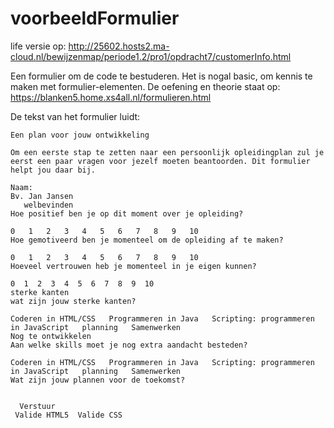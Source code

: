 # voorbeeldFormulier
life versie op:
http://25602.hosts2.ma-cloud.nl/bewijzenmap/periode1.2/pro1/opdracht7/customerInfo.html

Een formulier om de code te bestuderen. Het is nogal basic, om kennis te maken met formulier-elementen.
De oefening en theorie staat op: https://blanken5.home.xs4all.nl/formulieren.html

De tekst van het formulier luidt:
```
Een plan voor jouw ontwikkeling

Om een eerste stap te zetten naar een persoonlijk opleidingplan zul je eerst een paar vragen voor jezelf moeten beantoorden. Dit formulier helpt jou daar bij.

Naam:  
Bv. Jan Jansen
   welbevinden
Hoe positief ben je op dit moment over je opleiding?

0   1   2   3   4   5   6   7   8   9   10
Hoe gemotiveerd ben je momenteel om de opleiding af te maken?

0   1   2   3   4   5   6   7   8   9   10
Hoeveel vertrouwen heb je momenteel in je eigen kunnen?

0  1  2  3  4  5  6  7  8  9  10
sterke kanten
wat zijn jouw sterke kanten?

Coderen in HTML/CSS   Programmeren in Java   Scripting: programmeren in JavaScript   planning   Samenwerken
Nog te ontwikkelen
Aan welke skills moet je nog extra aandacht besteden?

Coderen in HTML/CSS   Programmeren in Java   Scripting: programmeren in JavaScript   planning   Samenwerken
Wat zijn jouw plannen voor de toekomst?


  Verstuur
 Valide HTML5  Valide CSS
 ```
